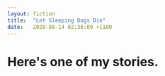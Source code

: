 ```yaml
---
layout: fiction
title:  "Let Sleeping Dogs Die"
date:   2020-08-14 02:36:00 +1100
---
```


# Here's one of my stories.
